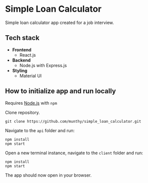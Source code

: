 # Simple Loan Calculator
Simple loan calculator app created for a job interview.


## Tech stack
- **Frontend**
    - React.js
- **Backend**
    - Node.js with Express.js
- **Styling**
    - Material UI

## How to initialize app and run locally

Requires [Node.js](https://nodejs.org/en/) with `npm`

Clone repository.
```
git clone https://github.com/munthy/simple_loan_calculator.git
```

Navigate to the `api` folder and run:
```
npm install
npm start
```

Open a new terminal instance, navigate to the `client` folder and run:
```
npm install
npm start
```

The app should now open in your browser.
